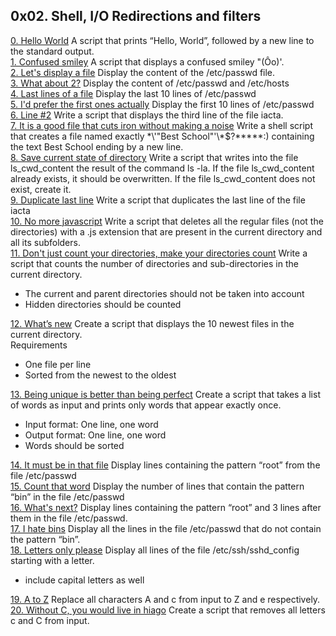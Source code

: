 ## 0x02. Shell, I/O Redirections and filters       
[0. Hello World]() A script that prints “Hello, World”, followed by a new line to the standard output.       
[1. Confused smiley]() A script that displays a confused smiley "(Ôo)'.          
[2. Let's display a file]() Display the content of the /etc/passwd file.         
[3. What about 2?]() Display the content of /etc/passwd and /etc/hosts      
[4. Last lines of a file]() Display the last 10 lines of /etc/passwd       
[5. I'd prefer the first ones actually]() Display the first 10 lines of /etc/passwd       
[6. Line #2]() Write a script that displays the third line of the file iacta.     
[7. It is a good file that cuts iron without making a noise]() Write a shell script that creates a file named exactly \*\\'"Best School"\'\\*$\?\*\*\*\*\*:) containing the text Best School ending by a new line.        
[8. Save current state of directory]() Write a script that writes into the file ls_cwd_content the result of the command ls -la. If the file ls_cwd_content already exists, it should be overwritten. If the file ls_cwd_content does not exist, create it.         
[9. Duplicate last line]() Write a script that duplicates the last line of the file iacta       
[10. No more javascript]() Write a script that deletes all the regular files (not the directories) with a .js extension that are present in the current directory and all its subfolders.      
[11. Don't just count your directories, make your directories count]() Write a script that counts the number of directories and sub-directories in the current directory.      
* The current and parent directories should not be taken into account        
* Hidden directories should be counted     

[12. What’s new]() Create a script that displays the 10 newest files in the current directory.     
Requirements          
* One file per line
* Sorted from the newest to the oldest       

[13. Being unique is better than being perfect]() Create a script that takes a list of words as input and prints only words that appear exactly once.

       
* Input format: One line, one word        
* Output format: One line, one word        
* Words should be sorted       

[14. It must be in that file]() Display lines containing the pattern “root” from the file /etc/passwd       
[15. Count that word]() Display the number of lines that contain the pattern “bin” in the file /etc/passwd       
[16. What's next?]() Display lines containing the pattern “root” and 3 lines after them in the file /etc/passwd.     
[17. I hate bins]() Display all the lines in the file /etc/passwd that do not contain the pattern “bin”.       
[18. Letters only please]() Display all lines of the file /etc/ssh/sshd_config starting with a letter.    
* include capital letters as well         

[19. A to Z]() Replace all characters A and c from input to Z and e respectively.        
[20. Without C, you would live in hiago]() Create a script that removes all letters c and C from input.        

